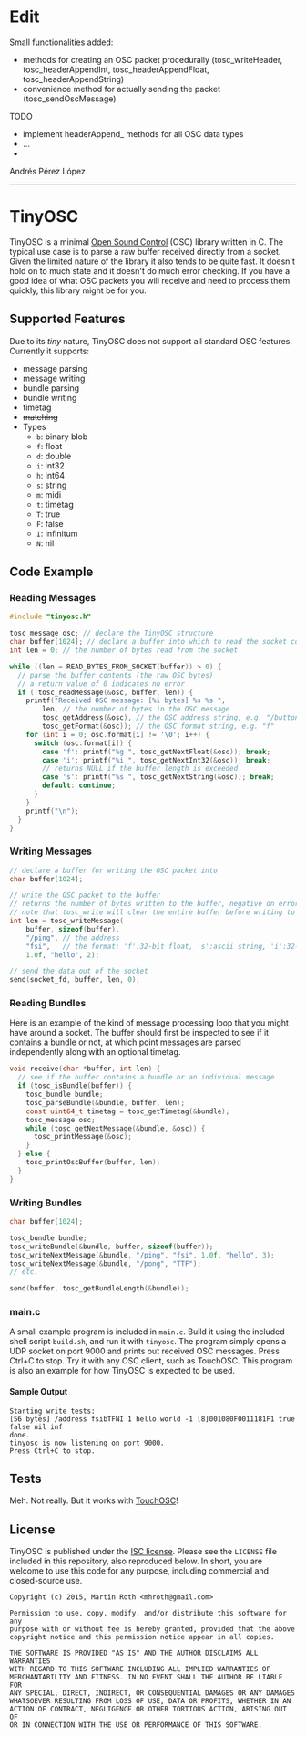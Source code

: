 # Edit
Small functionalities added: 
- methods for creating an OSC packet procedurally (tosc_writeHeader, tosc_headerAppendInt, tosc_headerAppendFloat, tosc_headerAppendString)
- convenience method for actually sending the packet (tosc_sendOscMessage)

TODO
- implement headerAppend_ methods for all OSC data types
- ...
- 
Andrés Pérez López

-------------------------------------

# TinyOSC

TinyOSC is a minimal [Open Sound Control](http://opensoundcontrol.org/) (OSC) library written in C. The typical use case is to parse a raw buffer received directly from a socket. Given the limited nature of the library it also tends to be quite fast. It doesn't hold on to much state and it doesn't do much error checking. If you have a good idea of what OSC packets you will receive and need to process them quickly, this library might be for you.

## Supported Features
Due to its *tiny* nature, TinyOSC does not support all standard OSC features. Currently it supports:
* message parsing
* message writing
* bundle parsing
* bundle writing
* timetag
* ~~matching~~
* Types
  * `b`: binary blob
  * `f`: float
  * `d`: double
  * `i`: int32
  * `h`: int64
  * `s`: string
  * `m`: midi
  * `t`: timetag
  * `T`: true
  * `F`: false
  * `I`: infinitum
  * `N`: nil

## Code Example
### Reading Messages
```C
#include "tinyosc.h"

tosc_message osc; // declare the TinyOSC structure
char buffer[1024]; // declare a buffer into which to read the socket contents
int len = 0; // the number of bytes read from the socket

while ((len = READ_BYTES_FROM_SOCKET(buffer)) > 0) {
  // parse the buffer contents (the raw OSC bytes)
  // a return value of 0 indicates no error
  if (!tosc_readMessage(&osc, buffer, len)) {
    printf("Received OSC message: [%i bytes] %s %s ",
        len, // the number of bytes in the OSC message
        tosc_getAddress(&osc), // the OSC address string, e.g. "/button1"
        tosc_getFormat(&osc)); // the OSC format string, e.g. "f"
    for (int i = 0; osc.format[i] != '\0'; i++) {
      switch (osc.format[i]) {
        case 'f': printf("%g ", tosc_getNextFloat(&osc)); break;
        case 'i': printf("%i ", tosc_getNextInt32(&osc)); break;
        // returns NULL if the buffer length is exceeded
        case 's': printf("%s ", tosc_getNextString(&osc)); break;
        default: continue;
      }
    }
    printf("\n");
  }
}
```

### Writing Messages
```C
// declare a buffer for writing the OSC packet into
char buffer[1024];

// write the OSC packet to the buffer
// returns the number of bytes written to the buffer, negative on error
// note that tosc_write will clear the entire buffer before writing to it
int len = tosc_writeMessage(
    buffer, sizeof(buffer),
    "/ping", // the address
    "fsi",   // the format; 'f':32-bit float, 's':ascii string, 'i':32-bit integer
    1.0f, "hello", 2);

// send the data out of the socket
send(socket_fd, buffer, len, 0);
```

### Reading Bundles
Here is an example of the kind of message processing loop that you might have around a socket. The buffer should first be inspected to see if it contains a bundle or not, at which point messages are parsed independently along with an optional timetag.

```C
void receive(char *buffer, int len) {
  // see if the buffer contains a bundle or an individual message
  if (tosc_isBundle(buffer)) {
    tosc_bundle bundle;
    tosc_parseBundle(&bundle, buffer, len);
    const uint64_t timetag = tosc_getTimetag(&bundle);
    tosc_message osc;
    while (tosc_getNextMessage(&bundle, &osc)) {
      tosc_printMessage(&osc);
    }
  } else {
    tosc_printOscBuffer(buffer, len);
  }
}
```

### Writing Bundles
```C
char buffer[1024];

tosc_bundle bundle;
tosc_writeBundle(&bundle, buffer, sizeof(buffer));
tosc_writeNextMessage(&bundle, "/ping", "fsi", 1.0f, "hello", 3);
tosc_writeNextMessage(&bundle, "/pong", "TTF");
// etc.

send(buffer, tosc_getBundleLength(&bundle));
```

### main.c
A small example program is included in `main.c`. Build it using the included shell script `build.sh`, and run it with `tinyosc`. The program simply opens a UDP socket on port 9000 and prints out received OSC messages. Press Ctrl+C to stop. Try it with any OSC client, such as TouchOSC. This program is also an example for how TinyOSC is expected to be used.

#### Sample Output
```
Starting write tests:
[56 bytes] /address fsibTFNI 1 hello world -1 [8]001080F0011181F1 true false nil inf
done.
tinyosc is now listening on port 9000.
Press Ctrl+C to stop.
```


## Tests
Meh. Not really. But it works with [TouchOSC](http://hexler.net/software/touchosc)!

## License
TinyOSC is published under the [ISC license](http://opensource.org/licenses/ISC). Please see the `LICENSE` file included in this repository, also reproduced below. In short, you are welcome to use this code for any purpose, including commercial and closed-source use.

```
Copyright (c) 2015, Martin Roth <mhroth@gmail.com>

Permission to use, copy, modify, and/or distribute this software for any
purpose with or without fee is hereby granted, provided that the above
copyright notice and this permission notice appear in all copies.

THE SOFTWARE IS PROVIDED "AS IS" AND THE AUTHOR DISCLAIMS ALL WARRANTIES
WITH REGARD TO THIS SOFTWARE INCLUDING ALL IMPLIED WARRANTIES OF
MERCHANTABILITY AND FITNESS. IN NO EVENT SHALL THE AUTHOR BE LIABLE FOR
ANY SPECIAL, DIRECT, INDIRECT, OR CONSEQUENTIAL DAMAGES OR ANY DAMAGES
WHATSOEVER RESULTING FROM LOSS OF USE, DATA OR PROFITS, WHETHER IN AN
ACTION OF CONTRACT, NEGLIGENCE OR OTHER TORTIOUS ACTION, ARISING OUT OF
OR IN CONNECTION WITH THE USE OR PERFORMANCE OF THIS SOFTWARE.
```
